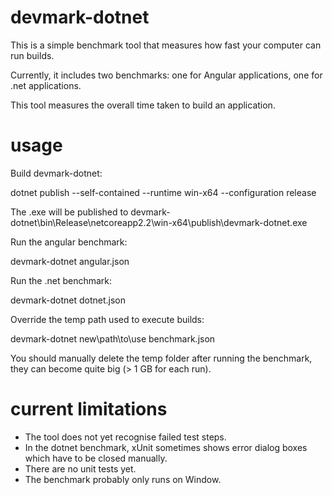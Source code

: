 ﻿# devmark-dotnet

This is a simple benchmark tool that measures how fast your computer can run builds.

Currently, it includes two benchmarks: one for Angular applications, one for .net applications.

This tool measures the overall time taken to build an application.

# usage

Build devmark-dotnet:


dotnet publish --self-contained --runtime win-x64 --configuration release

The .exe will be published to devmark-dotnet\bin\Release\netcoreapp2.2\win-x64\publish\devmark-dotnet.exe


Run the angular benchmark:

devmark-dotnet angular.json


Run the .net benchmark:

devmark-dotnet dotnet.json


Override the temp path used to execute builds:

devmark-dotnet new\path\to\use benchmark.json

You should manually delete the temp folder after running the benchmark, they can become quite big (> 1 GB for each run).


# current limitations

- The tool does not yet recognise failed test steps.
- In the dotnet benchmark, xUnit sometimes shows error dialog boxes which have to be closed manually.
- There are no unit tests yet.
- The benchmark probably only runs on Window.


